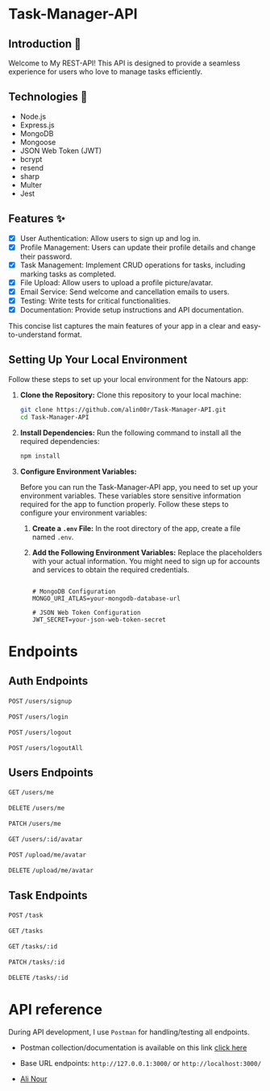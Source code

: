 ﻿# Task-Manager-API
  
## Introduction 🌟
Welcome to My REST-API! This API is designed to provide a seamless experience for users who love to manage tasks efficiently.

## Technologies 🚀

- Node.js
- Express.js
- MongoDB
- Mongoose
- JSON Web Token (JWT)
- bcrypt
- resend
- sharp
- Multer
- Jest

## Features ✨

- [x] User Authentication: Allow users to sign up and log in.
- [x] Profile Management: Users can update their profile details and change their password.
- [x] Task Management: Implement CRUD operations for tasks, including marking tasks as completed.
- [x] File Upload: Allow users to upload a profile picture/avatar.
- [x] Email Service: Send welcome and cancellation emails to users.
- [x] Testing: Write tests for critical functionalities.
- [x] Documentation: Provide setup instructions and API documentation.

This concise list captures the main features of your app in a clear and easy-to-understand format.

## Setting Up Your Local Environment

Follow these steps to set up your local environment for the Natours app:

1. **Clone the Repository:**
   Clone this repository to your local machine:
   ```bash
   git clone https://github.com/alin00r/Task-Manager-API.git
   cd Task-Manager-API
   ```
2. **Install Dependencies:**
   Run the following command to install all the required dependencies:
   ```bash
   npm install
   ```
3. **Configure Environment Variables:**

   Before you can run the Task-Manager-API app, you need to set up your environment variables. These variables store sensitive information required for the app to function properly. Follow these steps to configure your environment variables:

   1. **Create a `.env` File:**
      In the root directory of the app, create a file named `.env`.

   2. **Add the Following Environment Variables:**
      Replace the placeholders with your actual information. You might need to sign up for accounts and services to obtain the required credentials.

      ```dotenv

      # MongoDB Configuration
      MONGO_URI_ATLAS=your-mongodb-database-url

      # JSON Web Token Configuration
      JWT_SECRET=your-json-web-token-secret

      ```
# Endpoints
## Auth Endpoints
```POST``` ```/users/signup```

```POST``` ```/users/login```

```POST``` ```/users/logout```

```POST``` ```/users/logoutAll```

## Users Endpoints
```GET``` ```/users/me```

```DELETE``` ```/users/me```

```PATCH``` ```/users/me```

```GET``` ```/users/:id/avatar```

```POST``` ```/upload/me/avatar```

```DELETE``` ```/upload/me/avatar```

## Task Endpoints
```POST``` ```/task```

```GET``` ```/tasks```

```GET``` ```/tasks/:id```

```PATCH``` ```/tasks/:id```

```DELETE``` ```/tasks/:id```


# API reference

During API development, I use `Postman` for handling/testing all endpoints.

- Postman collection/documentation is available on this link [click here](https://documenter.getpostman.com/view/28708948/2sA2r53QcQ)
- Base URL endpoints: `http://127.0.0.1:3000/` or `http://localhost:3000/`



- [Ali Nour](https://github.com/alin00r)

